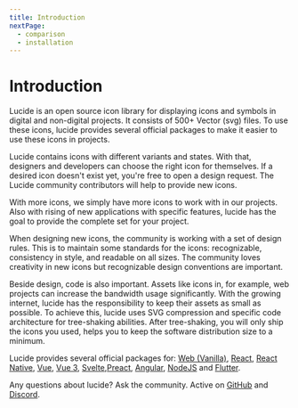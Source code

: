 ```yaml
---
title: Introduction
nextPage:
  - comparison
  - installation
---
```


# Introduction
Lucide is an open source icon library for displaying icons and symbols in digital and non-digital projects. It consists of 500+ Vector (svg) files. To use these icons, lucide provides several official packages to make it easier to use these icons in projects.

Lucide contains icons with different variants and states. With that, designers and developers can choose the right icon for themselves. If a desired icon doesn't exist yet, you're free to open a design request. The Lucide community contributors will help to provide new icons. 

With more icons, we simply have more icons to work with in our projects. Also with rising of new applications with specific features, lucide has the goal to provide the complete set for your project.

When designing new icons, the community is working with a set of design rules. This is to maintain some standards for the icons: recognizable, consistency in style, and readable on all sizes. The community loves creativity in new icons but recognizable design conventions are important.

Beside design, code is also important. Assets like icons in, for example, web projects can increase the bandwidth usage significantly. With the growing internet, lucide has the responsibility to keep their assets as small as possible. To achieve this, lucide uses SVG compression and specific code architecture for tree-shaking abilities. After tree-shaking, you will only ship the icons you used, helps you to keep the software distribution size to a minimum.

Lucide provides several official packages for: [Web (Vanilla)](https://lucide.dev/docs/lucide), [React](https://lucide.dev/docs/lucide-react), [React Native](https://lucide.dev/docs/lucide-react-native), [Vue](https://lucide.dev/docs/lucide-vue), [Vue 3](https://lucide.dev/docs/lucide-vue-next), [Svelte](https://lucide.dev/docs/lucide-svelte),[Preact](https://lucide.dev/docs/lucide-preact), [Angular](https://lucide.dev/docs/lucide-angular), [NodeJS](https://lucide.dev/docs/lucide-static#nodejs) and [Flutter](https://lucide.dev/docs/lucide-flutter).

Any questions about lucide? Ask the community. Active on [GitHub](https://github.com/lucide-icons/lucide) and [Discord](https://discord.gg/EH6nSts).

